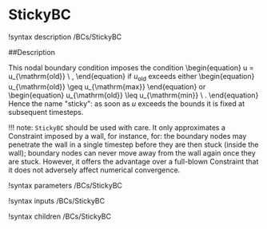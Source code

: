 # StickyBC

!syntax description /BCs/StickyBC


##Description

This nodal boundary condition imposes the condition
\begin{equation}
u = u_{\mathrm{old}} \ ,
\end{equation}
if $u_{\mathrm{old}}$ exceeds either
\begin{equation}
u_{\mathrm{old}} \geq u_{\mathrm{max}}
\end{equation}
or
\begin{equation}
u_{\mathrm{old}} \leq u_{\mathrm{min}} \ .
\end{equation}
Hence the name "sticky": as soon as $u$ exceeds the bounds it is fixed at subsequent timesteps.

!!! note:
    `StickyBC` should be used with care.  It only approximates a Constraint imposed by a wall, for instance, for: the boundary nodes may penetrate the wall in a single timestep before they are then stuck (inside the wall); boundary nodes can never move away from the wall again once they are stuck.  However, it offers the advantage over a full-blown Constraint that it does not adversely affect numerical convergence.

!syntax parameters /BCs/StickyBC

!syntax inputs /BCs/StickyBC

!syntax children /BCs/StickyBC
